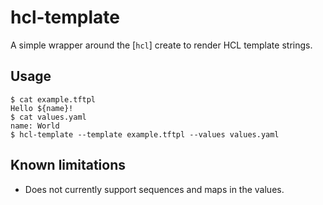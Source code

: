 # hcl-template

A simple wrapper around the [`hcl`] create to render HCL template strings.

## Usage

    $ cat example.tftpl
    Hello ${name}!
    $ cat values.yaml
    name: World
    $ hcl-template --template example.tftpl --values values.yaml

## Known limitations

* Does not currently support sequences and maps in the values.
